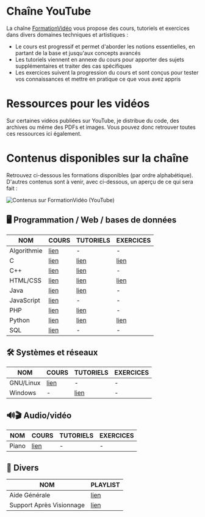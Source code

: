# Chaîne YouTube

La chaîne [FormationVidéo](https://www.youtube.com/formationvideo8) vous propose des cours, tutoriels et exercices dans divers domaines techniques et artistiques :

+ Le cours est progressif et permet d'aborder les notions essentielles, en partant de la base et jusqu'aux concepts avancés
+ Les tutoriels viennent en annexe du cours pour apporter des sujets supplémentaires et traiter des cas spécifiques
+ Les exercices suivent la progression du cours et sont conçus pour tester vos connaissances et mettre en pratique ce que vous avez appris

# Ressources pour les vidéos

Sur certaines vidéos publiées sur YouTube, je distribue du code, des archives ou même des PDFs et images. Vous pouvez donc retrouver toutes ces ressources ici également.

# Contenus disponibles sur la chaîne

Retrouvez ci-dessous les formations disponibles (par ordre alphabétique). D'autres contenus sont à venir, avec ci-dessous, un aperçu de ce qui sera fait :

![Contenus sur FormationVidéo (YouTube)](https://nsa40.casimages.com/img/2019/03/26/190326015623131775.png)

## 🖥 Programmation / Web / bases de données

| NOM | COURS | TUTORIELS | EXERCICES |
|---|---|---|---|
| Algorithmie | [lien](https://www.youtube.com/playlist?list=PLrSOXFDHBtfGy7xYmf5LlNr8f-niDkf7_) | - | - |
| C | [lien](https://www.youtube.com/playlist?list=PLrSOXFDHBtfEh6PCE39HERGgbbaIHhy4j) | [lien](https://www.youtube.com/playlist?list=PLrSOXFDHBtfECGo-do0Xf6o3fjc8Rta5N) | [lien](https://www.youtube.com/playlist?list=PLrSOXFDHBtfF6lXQpJ4hBha76DsQufiEQ) |
| C++ | [lien](https://www.youtube.com/playlist?list=PLrSOXFDHBtfFiuDVCjWgQZOeaVws7eQmf) | [lien](https://www.youtube.com/playlist?list=PLrSOXFDHBtfHtAe6ZTyNR1qI_qAFe3zPD) | - |
| HTML/CSS | [lien](https://www.youtube.com/playlist?list=PLrSOXFDHBtfE5tpw0bjMevWxMWXotiSdO) | [lien](https://www.youtube.com/playlist?list=PLrSOXFDHBtfG1_4HrfPttdwF8aLpgdsRL) | [lien](https://www.youtube.com/playlist?list=PLrSOXFDHBtfHEFVqv0pjGkPHv6PhWZQBb) |
| Java | [lien](https://www.youtube.com/playlist?list=PLrSOXFDHBtfHkq8dd3BbSaopVgRSYtgPv) | [lien](https://www.youtube.com/playlist?list=PLrSOXFDHBtfHpuMXidDB-c1sFVcdJ7BFZ) | - |
| JavaScript | [lien](https://www.youtube.com/playlist?list=PLrSOXFDHBtfGxf_PtXLu_OrjFKt4_dqB_) | - | - |
| PHP | [lien](https://www.youtube.com/playlist?list=PLrSOXFDHBtfFuZttC17M-jNpKnzUL5Adc) | [lien](https://www.youtube.com/playlist?list=PLrSOXFDHBtfEgg_cDMFLWj3hmdG9_2MR2) | - |
| Python | [lien](https://www.youtube.com/playlist?list=PLrSOXFDHBtfHg8fWBd7sKPxEmahwyVBkC) | [lien](https://www.youtube.com/playlist?list=PLrSOXFDHBtfFMB2Qeuej6efzZRvjRdXo8) | [lien](https://www.youtube.com/playlist?list=PLrSOXFDHBtfEiSgOG1FM4oq-yS24iV4s1) |
| SQL | [lien](https://www.youtube.com/playlist?list=PLrSOXFDHBtfGl66sXijiN8SU9YJaM_EQg) | - | - |

## 🛠 Systèmes et réseaux

| NOM | COURS | TUTORIELS | EXERCICES |
|---|---|---|---|
| GNU/Linux | [lien](https://www.youtube.com/playlist?list=PLrSOXFDHBtfHKxuz6NySItyf4iSEcTw97) | - | - |
| Windows | - | [lien](https://www.youtube.com/playlist?list=PLrSOXFDHBtfFrcRVrJ2ELX2_160l_CpQd) | - |

## 🔊🎬 Audio/vidéo

| NOM | COURS | TUTORIELS | EXERCICES |
|---|---|---|---|
| Piano | [lien](https://www.youtube.com/playlist?list=PLrSOXFDHBtfGVnQHe3Zqo9AUr0kXCmvtk) | - | - |

## 📙 Divers

| NOM | PLAYLIST |
|---|---|
| Aide Générale | [lien](https://www.youtube.com/playlist?list=PLrSOXFDHBtfEwFMZ1YIXgUqOFODGyo7tB) |
| Support Après Visionnage | [lien](https://www.youtube.com/playlist?list=PLrSOXFDHBtfHutxT7b4SRo8xFoXLg_DJr) |
